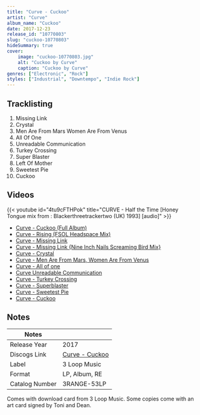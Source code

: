 ```yaml
---
title: "Curve - Cuckoo"
artist: "Curve"
album_name: "Cuckoo"
date: 2017-12-23
release_id: "10770803"
slug: "cuckoo-10770803"
hideSummary: true
cover:
    image: "cuckoo-10770803.jpg"
    alt: "Cuckoo by Curve"
    caption: "Cuckoo by Curve"
genres: ["Electronic", "Rock"]
styles: ["Industrial", "Downtempo", "Indie Rock"]
---
```

## Tracklisting
1. Missing Link
2. Crystal
3. Men Are From Mars Women Are From Venus
4. All Of One
5. Unreadable Communication
6. Turkey Crossing
7. Super Blaster
8. Left Of Mother
9. Sweetest Pie
10. Cuckoo

## Videos
{{< youtube id="4tu9cFTHPok" title="CURVE - Half the Time  [Honey Tongue mix from : Blackerthreetrackertwo (UK) 1993] [audio]" >}}
- [Curve - Cuckoo (Full Album)](https://www.youtube.com/watch?v=w9_c0HGbvyA)
- [Curve - Rising (FSOL Headspace Mix)](https://www.youtube.com/watch?v=lXuUns3Mr1U)
- [Curve - Missing Link](https://www.youtube.com/watch?v=Ma7KLHAVm1M)
- [Curve - Missing Link {Nine Inch Nails Screaming Bird Mix}](https://www.youtube.com/watch?v=2WYFu4a9GCg)
- [Curve - Crystal](https://www.youtube.com/watch?v=KL-I0kyYxT4)
- [Curve - Men Are From Mars, Women Are From Venus](https://www.youtube.com/watch?v=BOQX4v5c6u4)
- [Curve - All of one](https://www.youtube.com/watch?v=rUDSBN7oN10)
- [Curve Unreadable Communication](https://www.youtube.com/watch?v=UqL7RlmPwws)
- [Curve - Turkey Crossing](https://www.youtube.com/watch?v=3x72B9kuWp8)
- [Curve - Superblaster](https://www.youtube.com/watch?v=Zxi5vBnhQu0)
- [Curve - Sweetest Pie](https://www.youtube.com/watch?v=aa0AyjhTaCY)
- [Curve - Cuckoo](https://www.youtube.com/watch?v=oFj97DVmhxU)

## Notes
| Notes          |             |
| ---------------| ----------- |
| Release Year   | 2017 |
| Discogs Link   | [Curve - Cuckoo](https://www.discogs.com/release/10770803-Curve-Cuckoo) |
| Label          | 3 Loop Music |
| Format         | LP, Album, RE |
| Catalog Number | 3RANGE-53LP |

Comes with download card from 3 Loop Music.  Some copies come with an art card signed by Toni and Dean.
